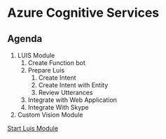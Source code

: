 # Azure Cognitive Services

## Agenda

1. LUIS Module
   1. Create Function bot
   2. Prepare Luis
      1. Create Intent
      2. Create Intent with Entity
      3. Review Utterances
   3. Integrate with Web Application
   4. Integrate With Skype
2. Custom Vision Module


[Start Luis Module](https://github.com/xpandit/landingjobs_cognitiveservices/blob/master/CreateFunctionBot.md)
